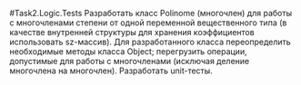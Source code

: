 #Task2.Logic.Tests
 Разработать класс Polinome (многочлен) для работы с многочленами степени  от одной переменной вещественного типа (в качестве внутренней структуры для хранения коэффициентов использовать sz-массив). Для разработанного класса
переопределить необходимые методы класса Object;
перегрузить операции, допустимые для работы с многочленами (исключая деление многочлена на многочлен). Разработать unit-тесты.
